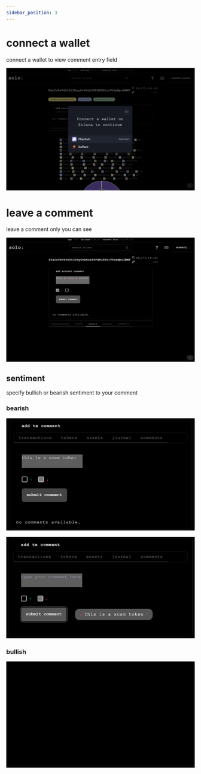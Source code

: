 ```yaml
---
sidebar_position: 3
---
```


# connect a wallet

connect a wallet to view comment entry field

![connect](../tutorial-basics/public/4.png)

# leave a comment

leave a comment only you can see

![comment](../tutorial-basics/public/5.png)

## sentiment

specify bullish or bearish sentiment to your comment

### bearish

![bearish](../tutorial-basics/public/scamtoken.png)

![bearish-comment](../tutorial-basics/public/scamtoken2.png)

### bullish

![bullish-comment](../tutorial-basics/public/greencomment.gif)

